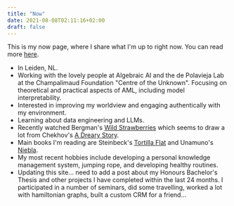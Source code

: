 ```yaml
---
title: "Now"
date: 2021-08-08T02:11:16+02:00
draft: false
---
```

This is my now page, where I share what I'm up to right now. You can read more [here](https://nownownow.com/about).

*  In Leiden, NL.
*  Working with the lovely people at Algebraic AI and the de Polavieja Lab at the Champalimaud Foundation "Centre of the Unknown". Focusing on theoretical and practical aspects of AML, including model interpretability. 
*  Interested in improving my worldview and engaging authentically with my environment.
*  Learning about data engineering and LLMs.
*  Recently watched Bergman's <u>Wild Strawberries</u> which seems to draw a lot from Chekhov's <u>A Dreary Story</u>. 
*  Main books I'm reading are Steinbeck's <u>Tortilla Flat</u> and Unamuno's <u>Niebla</u>.
*  My most recent hobbies include developing a personal knowledge management system, jumping rope, and developing healthy routines. 
*  Updating this site... need to add a post about my Honours Bachelor's Thesis and other projects I have completed within the last 24 months. I participated in a number of seminars, did some travelling, worked a lot with hamiltonian graphs, built a custom CRM for a friend...